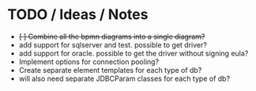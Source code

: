 
# TODO / Ideas / Notes

- ~~[ ] Combine all the bpmn diagrams into a single diagram?~~
- add support for sqlserver and test. possible to get driver?
- add support for oracle. possible to get the driver without signing eula?
- Implement options for connection pooling?
- Create separate element templates for each type of db?
- will also need separate JDBCParam classes for each type of db?
